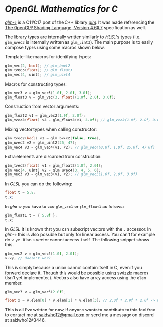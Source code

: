 # *OpenGL Mathematics for C*


[*glm-c*]([https://github.com/saidwho12/glm-c](https://github.com/saidwho12/glm-c)) is a C11/C17 port of the C++ library [*glm*](https://github.com/g-truc/glm).
It was made referencing the [The OpenGL® Shading Language, Version 4.60.7](https://www.khronos.org/registry/OpenGL/specs/gl/GLSLangSpec.4.60.pdf) specification as well.

The library types are internally written similarly to *HLSL*'s types (i.e. `glm_uvec3` is internally written as `glm_uint3`).
The main purpose is to easily compose types using some macros shown below.

Template-like macros for identifying types:
```c
glm_vec(2, bool); // glm_bool2
glm_tvec3(float); // glm_float3
glm_vec(4, uint); // glm_uint4
```

Macros for constructing types:
```c
glm_vec3 v = glm_vec3(1.0f, 2.0f, 3.0f);
glm_float3 v = glm_vec(3, float)(1.0f, 2.0f, 3.0f);
```

Construction from vector arguments:
```c
glm_float2 v1 = glm_vec2(1.0f, 2.0f);
glm_tvec3(float) v3 = glm_float3(v1, 3.0f); // glm_vec3(1.0f, 2.0f, 3.0f)
```

Mixing vector types when calling constructor:

```c
glm_tvec2(bool) v1 = glm_bvec2(false, true);
glm_uvec2 v2 = glm_uint2(25, 47);
glm_vec4 v3 = glm_vec4(v1, v2); // glm_vec4(0.0f, 1.0f, 25.0f, 47.0f)
```

Extra elements are discarded from construction:
```c
glm_tvec2(float) v1 = glm_float2(1.0f, 2.0f);
glm_vec(4, uint) v2 = glm_uvec4(3, 4, 5, 6);
glm_vec3 v3 = glm_vec3(v1, v2); // glm_vec3(1.0f, 2.0f, 3.0f)
```

In *GLSL* you can do the following:
```glsl
float t = 5.8;
t.x;
```

In *glm-c* you have to use `glm_vec1` or `glm_float1` as follows:
```c
glm_float1 t = { 5.8f };
t.x;
```

In *GLSL* it is known that you can subscript vectors with the `.` accessor. In *glm-c* this is also possible but only for linear access. You can't for example do `v.yx`. Also a vector cannot access itself.
The following snippet shows this.
```c
glm_vec2 v = glm_vec2(1.0f, 2.0f);
v.xy; // doesn't work
```

This is simply because a union cannot contain itself in C, even if you forward declare it.
Though this would be possible using swizzle macros (Isn't yet implemented).
Vectors also have array access using the `elem` member.
```c
glm_vec3 v = glm_vec3(2.0f);

float x = v.elem[0] * v.elem[1] * v.elem[3]; // 2.0f * 2.0f * 2.0f -> 8.0f
```

This is all I've written for now, if anyone wants to contribute to this feel free to contact me at saidwho12@gmail.com or send me a message on discord at saidwho12#3446.
